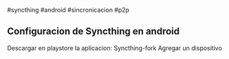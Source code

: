 #syncthing #android #sincronicacion #p2p
## Configuracion de Syncthing en android
Descargar en playstore la aplicacion: Syncthing-fork
Agregar un dispositivo
